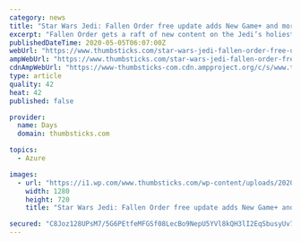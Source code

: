 ```yaml
---
category: news
title: "Star Wars Jedi: Fallen Order free update adds New Game+ and more"
excerpt: "Fallen Order gets a raft of new content on the Jedi’s holiest day. Just in time for May the 4th, Respawn has added a few new features to last year’s hit Star Wars game. Respawn announced the surprise content drop yesterday with a blog post on the official EA website."
publishedDateTime: 2020-05-05T06:07:00Z
webUrl: "https://www.thumbsticks.com/star-wars-jedi-fallen-order-free-update-05052020/"
ampWebUrl: "https://www.thumbsticks.com/star-wars-jedi-fallen-order-free-update-05052020/amp/"
cdnAmpWebUrl: "https://www-thumbsticks-com.cdn.ampproject.org/c/s/www.thumbsticks.com/star-wars-jedi-fallen-order-free-update-05052020/amp/"
type: article
quality: 42
heat: 42
published: false

provider:
  name: Days
  domain: thumbsticks.com

topics:
  - Azure

images:
  - url: "https://i1.wp.com/www.thumbsticks.com/wp-content/uploads/2020/05/star-was-jedi-fallen-order-new-game-plus.jpg?fit=1280%2C720&#038;ssl=1"
    width: 1280
    height: 720
    title: "Star Wars Jedi: Fallen Order free update adds New Game+ and more"

secured: "C8Joz128UPsM7/5G6PEtfeMFGSf08LecBo9NepU5YVl8kQH3lI2EqSbusyUv7yCg75kMeaMqLpYVBU6sYcqdf/5a0soa41JfY4RlMSFkzAuDZUjsfUQ8v59tLIhCTc432GEEJJCuJvV6R3GLbyot5JI3uNkbPZ5PR43aQZqlknNu+ZUYRTqazpuKS9LPcz11BNNTqNWKBrofvoLH0UaFjkUdsAHsC5N/dZ8mGk1vKtPMuqcCFqiAWF8XKlVvVefXxKLjrIvTh3bextpsghw8GTKWSp0wFJasf/cH6hnXwi1XzCUxu660N/j1rOgVbLR6;/1Cw8HgdeZEVfP+1dUdI2A=="
---
```


